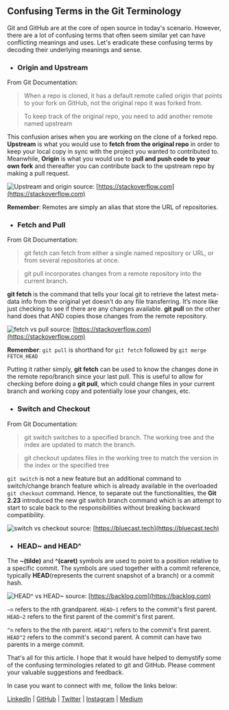 ## Confusing Terms in the Git Terminology

Git and GitHub are at the core of open source in today's scenario. However, there are a lot of confusing terms that often seem similar yet can have conflicting meanings and uses. Let's eradicate these confusing terms by decoding their underlying meanings and sense.

- ### Origin and Upstream

From Git Documentation:
> When a repo is cloned, it has a default remote called origin that points to your fork on GitHub, not the original repo it was forked from.

>To keep track of the original repo, you need to add another remote named upstream

This confusion arises when you are working on the clone of a forked repo. **Upstream** is what you would use to **fetch from the original repo** in order to keep your local copy in sync with the project you wanted to contributed to. Meanwhile, **Origin** is what you would use to **pull and push code to your own fork** and thereafter you can contribute back to the upstream repo by making a pull request.

![Upstream and origin](https://i2.wp.com/i.stack.imgur.com/L5wRU.png)
source: [https://stackoverflow.com](https://stackoverflow.com)

**Remember**: Remotes are simply an alias that store the URL of repositories.

- ### Fetch and Pull

From Git Documentation:
> git fetch can fetch from either a single named repository or URL, or from several repositories at once.

>git pull incorporates changes from a remote repository into the current branch.

**git fetch** is the command that tells your local git to retrieve the latest meta-data info from the original yet doesn’t do any file transferring. It’s more like just checking to see if there are any changes available. **git pull** on the other hand does that AND copies those changes from the remote repository.

![fetch vs pull](https://i.stack.imgur.com/nWYnQ.png)
source: [https://stackoverflow.com](https://stackoverflow.com)

**Remember**:  `git pull` is shorthand for `git fetch` followed by `git merge FETCH_HEAD`

Putting it rather simply, **git fetch** can be used to know the changes done in the remote repo/branch since your last pull. This is useful to allow for checking before doing a **git pull**, which could change files in your current branch and working copy and potentially lose your changes, etc.

- ### Switch and Checkout

From Git Documentation:
>git switch switches to a specified branch. The working tree and the index are updated to match the branch.

>git checkout updates files in the working tree to match the version in the index or the specified tree

`git switch` is not a new feature but an additional command to switch/change branch feature which is already available in the overloaded `git checkout` command. Hence, to separate out the functionalities, the **Git 2.23** introduced the new git switch branch command which is an attempt to start to scale back to the responsibilities without breaking backward compatibility.

![switch vs checkout](https://bluecast.tech/wp-content/uploads/2019/09/git_switch_branch_vs_git_Checkout_branch-1024x521.png)
source: [https://bluecast.tech](https://bluecast.tech)

- ### HEAD~ and HEAD^

The **~(tilde)** and **^(caret)** symbols are used to point to a position relative to a specific commit. The symbols are used together with a commit reference, typically **HEAD**(represents the current snapshot of a branch) or a commit hash.

![HEAD^ vs HEAD~](https://backlog.com/app/themes/backlog-child/assets/img/guides/git/collaboration/switch_branches_001.png)
source: [https://backlog.com](https://backlog.com)

`~n` refers to the nth grandparent. `HEAD~1` refers to the commit's first parent. `HEAD~2` refers to the first parent of the commit's first parent.

`^n` refers to the the nth parent. `HEAD^1` refers to the commit's first parent. `HEAD^2` refers to the commit's second parent. A commit can have two parents in a merge commit.

That's all for this article. I hope that it would have helped to demystify some of the confusing terminologies related to git and GitHub. Please comment your valuable suggestions and feedback.

In case you want to connect with me, follow the links below:


[LinkedIn](https://www.linkedin.com/in/pragati-verma-b22a1b17b/) | [GitHub](https://github.com/PragatiVerma18) | [Twitter](https://twitter.com/Pragati56242726) | [Instagram](https://www.instagram.com/pragativerma18/) | [Medium](https://medium.com/@itispragativerma)

